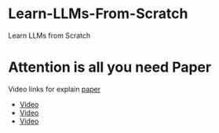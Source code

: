 # Learn-LLMs-From-Scratch
Learn LLMs from Scratch


# Attention is all you need Paper

Video links for explain [paper](https://arxiv.org/abs/1706.03762)

* [Video](https://youtu.be/bCz4OMemCcA)
* [Video](https://youtu.be/iDulhoQ2pro)
* [Video](https://youtu.be/XowwKOAWYoQ)

